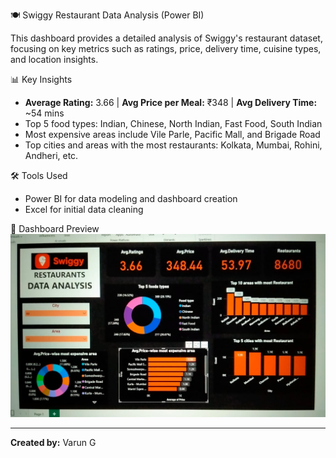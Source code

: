 🍽️ Swiggy Restaurant Data Analysis (Power BI)

This dashboard provides a detailed analysis of Swiggy's restaurant dataset, focusing on key metrics such as ratings, price, delivery time, cuisine types, and location insights.

📊 Key Insights
- **Average Rating:** 3.66 | **Avg Price per Meal:** ₹348 | **Avg Delivery Time:** ~54 mins
- Top 5 food types: Indian, Chinese, North Indian, Fast Food, South Indian
- Most expensive areas include Vile Parle, Pacific Mall, and Brigade Road
- Top cities and areas with the most restaurants: Kolkata, Mumbai, Rohini, Andheri, etc.

🛠️ Tools Used
- Power BI for data modeling and dashboard creation
- Excel for initial data cleaning

📸 Dashboard Preview
![Swiggy Dashboard](Swiggy_data_analysis.jpg)

---
**Created by:** Varun G
